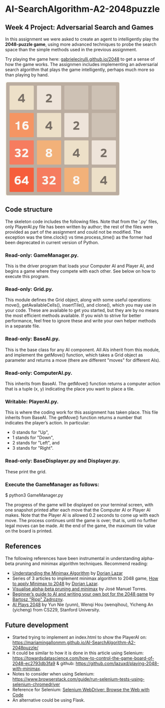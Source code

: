 # AI-SearchAlgorithm-A2-2048puzzle
## Week 4 Project: Adversarial Search and Games
In this assignment we were asked to create an agent to intelligently play the **2048-puzzle game**, using more advanced techniques to probe the search space than the simple methods used in the previous assignment. 

Try playing the game here: [gabrielecirulli.github.io/2048](https://gabrielecirulli.github.io/2048) to get a sense of how the game works. 
The assignmen includes implementing an adversarial search algorithm that plays the game intelligently, perhaps much more so than playing by hand.

![2048.png](img/2048.png)

## Code structure
The skeleton code includes the following files. Note that from the '.py' files, only PlayerAI.py file has been written by author; the rest of the files were provided as part of the assignment and could not be modified. The exception was the time.clock() vs time.process_time() as the former had been deprecated in current version of Python. 

### Read-only: GameManager.py. 
This is the driver program that loads your Computer AI and Player AI, and begins a game where they compete with each other. See below on how to execute this program.

### Read-only: Grid.py. 
This module defines the Grid object, along with some useful operations: move(), getAvailableCells(), insertTile(), and clone(), which you may use in your code. These are available to get you started, but they are by no means the most efficient methods available. If you wish to strive for better performance, feel free to ignore these and write your own helper methods in a separate file.

### Read-only: BaseAI.py. 
This is the base class for any AI component. All AIs inherit from this module, and implement the getMove() function, which takes a Grid object as parameter and returns a move (there are different "moves" for different AIs).


### Read-only: ComputerAI.py. 
This inherits from BaseAI. The getMove() function returns a computer action that is a tuple (x, y) indicating the place you want to place a tile.


### Writable: PlayerAI.py. 
This is where the coding work for this assignment has taken place. This file inherits from BaseAI. The getMove() function returns a number that indicates the player’s action. In particular: 
- 0 stands for "Up", 
- 1 stands for "Down", 
- 2 stands for "Left", and 
- 3 stands for "Right". 


### Read-only: BaseDisplayer.py and Displayer.py. 
These print the grid.

### Execute the GameManager as follows:

$ python3 GameManager.py

The progress of the game will be displayed on your terminal screen, with one snapshot printed after each move that the Computer AI or Player AI makes. Note that the Player AI is allowed 0.2 seconds to come up with each move. The process continues until the game is over; that is, until no further legal moves can be made. At the end of the game, the maximum tile value on the board is printed.

## References
The following references have been instrumental in understanding alpha-beta pruning and minimax algorithm techniques. Recommend reading:
- [Understanding the Minimax Algorithm](https://towardsdatascience.com/understanding-the-minimax-algorithm-726582e4f2c6) by [Dorian Lazar](https://medium.com/@dorianlazar)
- Series of 3 articles to implement minimax algorithm to 2048 game, [How to apply Minimax to 2048](https://towardsdatascience.com/playing-2048-with-minimax-algorithm-1-d214b136bffb) by [Dorian Lazar](https://medium.com/@dorianlazar).
- [Visualise alpha-beta pruning and minimax](http://homepage.ufp.pt/jtorres/ensino/ia/alfabeta.html) by José Manuel Torres.
- [Beginner’s guide to AI and writing your own bot for the 2048 game](https://medium.com/@bartoszzadrony/beginners-guide-to-ai-and-writing-your-own-bot-for-the-2048-game-4b8083faaf53) by [Bartosz "Ripp" Zadrozny](https://medium.com/@bartoszzadrony).
- [AI Plays 2048](http://cs229.stanford.edu/proj2016/report/NieHouAn-AIPlays2048-report.pdf) by Yun Nie (yunn), Wenqi Hou (wenqihou), Yicheng An (yicheng) from CS229, Stanford University.

## Future development

- Started trying to implement an index.html to show the PlayerAI on:
https://mariamingallonmm.github.io/AI-SearchAlgorithm-A2-2048puzzle/
- It could be similar to how it is done in this article using Selenium: https://towardsdatascience.com/how-to-control-the-game-board-of-2048-ec2793db3fa9 & github: https://github.com/lazuxd/playing-2048-with-minimax.
- Notes to consider when using Selenium: https://www.browserstack.com/guide/run-selenium-tests-using-selenium-chromedriver
- Reference for Selenium: [Selenium WebDriver: Browse the Web with Code](https://medium.com/towards-artificial-intelligence/selenium-webdriver-browse-the-web-with-code-f064d3556a8)
- An alternative could be using Flask.
